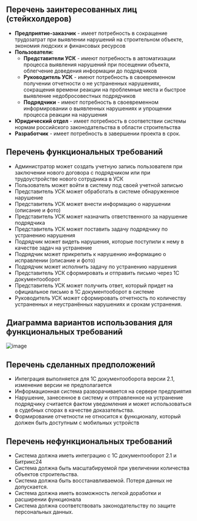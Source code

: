 ## Перечень заинтересованных лиц (стейкхолдеров)
- **Предприятие-заказчик** - имеет потребность в сокращение трудозатрат при выявлении нарушений на строительном объекте, экономия людских и финансовых ресурсов
- **Пользователи:**
    - **Представители УСК** - имеют потребность в автоматизации процесса выявления нарушений при посещении объекта, облегчение доведения информации до подрядчиков
    - **Руководитель УСК** - имеют потребность в своевременном получении отчетности о не устраненных нарушениях, сокращения времени реакции на проблемные места и быстрое выявление недобросовестных подрядчиков
    - **Подрядчики** - имеют потребность в своевременном информировании о выявленных нарушениях и упрощении процесса реакции на нарушения
- **Юридический отдел** - имеет потребность в соответствии системы нормам российского законодательства в области строительства
- **Разработчик** - имеет потребность в завершении проекта в срок.
## Перечень функциональных требований
- Администратор может создать учетную запись пользователя при заключении нового договора с подрядчиком или при трудоустройстве нового сотрудника в УСК
- Пользователь может войти в систему под своей учетной записью
- Представитель УСК может обработать в системе обнаруженное нарушение 
- Представитель УСК может внести информацию о нарушении (описание и фото)
- Представитель УСК может назначить ответственного за нарушение подрядчика
- Представитель УСК может поставить задачу подрядчику по устранению нарушения
- Подрядчик может видеть нарушения, которые поступили к нему в качестве задач на устранение
- Подрядчик может прикрепить к нарушению информацию о исправлении (описание и фото)
- Подрядчик может исполнить задачу по устранению нарушения
- Представитель УСК сформировать и отправить письмо через 1С документооборот
- Представитель УСК может получить ответ, который придет на официальное письмо в 1С документооборот в системе
- Руководитель УСК может сформировать отчетность по количеству устраненных и неустранённых  нарушениях и срокам устранения.
## Диаграмма вариантов использования для функциональных требований
![image](https://github.com/ValeriaSuhinina/hse_paps/assets/126563738/e1a7143b-2806-4631-8b62-698927276261)
## Перечень сделанных предположений
- Интеграция выполняется для 1С документооборота версии 2.1, изменение версии не предполагается
- Информационная система разворачивается на сервере предприятия
- Нарушение, занесенное в систему и отправленное на устранение подрядчику считается фактом уведомления и может использоваться в судебных спорах в качестве доказательства.
- Формирование отчетности не относится к функционалу, который должен быть доступным с мобильных устройств
## Перечень нефункциональных требований
- Система должна иметь интеграцию с 1С документооборот 2.1 и Битрикс24
- Система должна быть масштабируемой при увеличении количества объектов строительства.
- Система должна быть восстанавливаемой. Потеря данных не допускается.
- Система должна иметь возможность легкой доработки и расширении функционала
- Система должна соответствовать законодательству по защите персональных данных.
